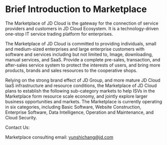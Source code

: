 # Brief Introduction to Marketplace
The Marketplace of JD Cloud is the gateway for the connection of service providers and customers in JD Cloud Ecosystem. It is a technology-driven one-stop IT service trading platform for enterprises.

The Marketplace of JD Cloud is committed to providing individuals, small and medium-sized enterprises and large enterprise customers with software and services including but not limited to, Image, downloading, manual services, and SaaS. Provide a complete pre-sales, transaction, and after-sales service system to protect the interests of users, and bring more products, brands and sales resources to the cooperative shops.

Relying on the strong brand effect of JD Group, and more mature JD Cloud IaaS infrastructure and resource conditions, the Marketplace of JD Cloud plans to establish the following sub-category markets to help ISVs in the Marketplace form resource scale economy, and jointly explore larger business opportunities and markets. The Marketplace is currently operating in six categories, including Basic Software, Website Construction, Enterprise Software, Data Intelligence, Operation and Maintenance, and Cloud Security.







Contact Us:

Marketplace consulting email: yunshichang@jd.com

